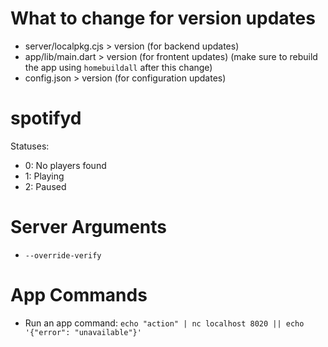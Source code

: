 # What to change for version updates

- server/localpkg.cjs > version (for backend updates)
- app/lib/main.dart > version (for frontent updates) (make sure to rebuild the app using `homebuildall` after this change)
- config.json > version (for configuration updates)

# spotifyd

Statuses:

- 0: No players found
- 1: Playing
- 2: Paused

# Server Arguments

- `--override-verify`

# App Commands

- Run an app command: `echo "action" | nc localhost 8020 || echo '{"error": "unavailable"}'`